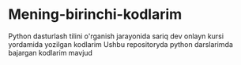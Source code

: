 # Mening-birinchi-kodlarim
Python dasturlash tilini o'rganish jarayonida sariq dev onlayn kursi yordamida yozilgan kodlarim 
Ushbu repositoryda python darslarimda bajargan kodlarim mavjud
